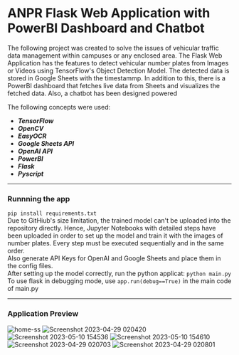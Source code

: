 # ANPR Flask Web Application with PowerBI Dashboard and Chatbot

The following project was created to solve the issues of vehicular traffic data management within campuses or any enclosed area.
The Flask Web Application has the features to detect vehicular number plates from Images or Videos using TensorFlow's Object Detection Model. The detected data is stored in Google Sheets with the timestammp.
In addition to this, there is a PowerBI dashboard that fetches live data from Sheets and visualizes the fetched data.
Also, a chatbot has been designed powered  

The following concepts were used:
- <b><i>TensorFlow
- OpenCV
- EasyOCR
- Google Sheets API
- OpenAI API
- PowerBI
- Flask
- Pyscript</i></b>

<hr>

### Runnning the app

```pip install requirements.txt```
<br>
Due to GitHiub's size limitation, the trained model can't be uploaded into the repository directly. Hence, Jupyter Notebooks with detailed steps have been uploaded in order to set up the model and train it with the images of number plates. Every step must be executed sequentially and in the same order.
<br>
Also generate API Keys for OpenAI and Google Sheets and place them in the config files.
<br>
After setting up the model correctly, run the python applicat:
```python main.py```
<br>
To use flask in debugging mode, use ```app.run(debug==True)``` in the main code of main.py

<hr>

### Application Preview

![home-ss](https://github.com/ayushmaanFCB/ANPR-Application-with-PowerBI-Dashboard-and-Chatbot/assets/92968225/48cebf41-2d78-4339-8715-bf0f0b79ca7c)
![Screenshot 2023-04-29 020420](https://github.com/ayushmaanFCB/ANPR-Application-with-PowerBI-Dashboard-and-Chatbot/assets/92968225/4bf518a0-17eb-4ec9-919b-6cf0db404c84)
![Screenshot 2023-05-10 154536](https://github.com/ayushmaanFCB/ANPR-Application-with-PowerBI-Dashboard-and-Chatbot/assets/92968225/4a1c3ca0-63fe-4f2c-9cc3-5ce356e69a21)
![Screenshot 2023-05-10 154610](https://github.com/ayushmaanFCB/ANPR-Application-with-PowerBI-Dashboard-and-Chatbot/assets/92968225/a6b8e785-1d0b-4787-b2e3-c05f8977cef6)
![Screenshot 2023-04-29 020703](https://github.com/ayushmaanFCB/ANPR-Application-with-PowerBI-Dashboard-and-Chatbot/assets/92968225/83733d44-8589-40fe-a35d-52475d90f66e)
![Screenshot 2023-04-29 020801](https://github.com/ayushmaanFCB/ANPR-Application-with-PowerBI-Dashboard-and-Chatbot/assets/92968225/1f9af2b5-8036-45f0-b5ac-e80772525d73)


